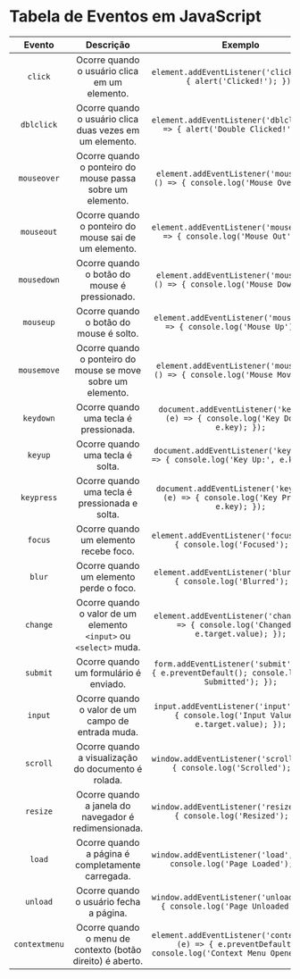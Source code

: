 # Tabela de Eventos em JavaScript

|        Evento       |                      Descrição                     |                          Exemplo                           |
|:-------------------:|:--------------------------------------------------:|:----------------------------------------------------------:|
|       `click`       |    Ocorre quando o usuário clica em um elemento.    | `element.addEventListener('click', () => { alert('Clicked!'); });` |
|     `dblclick`      | Ocorre quando o usuário clica duas vezes em um elemento. | `element.addEventListener('dblclick', () => { alert('Double Clicked!'); });` |
|    `mouseover`      | Ocorre quando o ponteiro do mouse passa sobre um elemento. | `element.addEventListener('mouseover', () => { console.log('Mouse Over'); });` |
|     `mouseout`      | Ocorre quando o ponteiro do mouse sai de um elemento. | `element.addEventListener('mouseout', () => { console.log('Mouse Out'); });` |
|    `mousedown`      |   Ocorre quando o botão do mouse é pressionado.    | `element.addEventListener('mousedown', () => { console.log('Mouse Down'); });` |
|     `mouseup`       |    Ocorre quando o botão do mouse é solto.         | `element.addEventListener('mouseup', () => { console.log('Mouse Up'); });` |
|    `mousemove`      | Ocorre quando o ponteiro do mouse se move sobre um elemento. | `element.addEventListener('mousemove', () => { console.log('Mouse Move'); });` |
|     `keydown`       |   Ocorre quando uma tecla é pressionada.           | `document.addEventListener('keydown', (e) => { console.log('Key Down:', e.key); });` |
|      `keyup`        |     Ocorre quando uma tecla é solta.               | `document.addEventListener('keyup', (e) => { console.log('Key Up:', e.key); });` |
|    `keypress`       | Ocorre quando uma tecla é pressionada e solta.     | `document.addEventListener('keypress', (e) => { console.log('Key Press:', e.key); });` |
|      `focus`        |  Ocorre quando um elemento recebe foco.            | `element.addEventListener('focus', () => { console.log('Focused'); });` |
|      `blur`         |  Ocorre quando um elemento perde o foco.           | `element.addEventListener('blur', () => { console.log('Blurred'); });` |
|     `change`        | Ocorre quando o valor de um elemento `<input>` ou `<select>` muda. | `element.addEventListener('change', (e) => { console.log('Changed:', e.target.value); });` |
|     `submit`        |    Ocorre quando um formulário é enviado.          | `form.addEventListener('submit', (e) => { e.preventDefault(); console.log('Form Submitted'); });` |
|      `input`        |  Ocorre quando o valor de um campo de entrada muda. | `input.addEventListener('input', (e) => { console.log('Input Value:', e.target.value); });` |
|     `scroll`        | Ocorre quando a visualização do documento é rolada. | `window.addEventListener('scroll', () => { console.log('Scrolled'); });` |
|     `resize`        | Ocorre quando a janela do navegador é redimensionada. | `window.addEventListener('resize', () => { console.log('Resized'); });` |
|      `load`         |  Ocorre quando a página é completamente carregada.  | `window.addEventListener('load', () => { console.log('Page Loaded'); });` |
|     `unload`        |  Ocorre quando o usuário fecha a página.            | `window.addEventListener('unload', () => { console.log('Page Unloaded'); });` |
|  `contextmenu`      | Ocorre quando o menu de contexto (botão direito) é aberto. | `element.addEventListener('contextmenu', (e) => { e.preventDefault(); console.log('Context Menu Opened'); });` |
